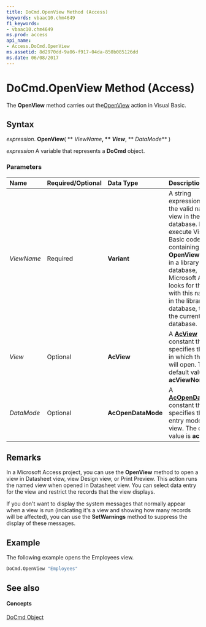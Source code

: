 ```yaml
---
title: DoCmd.OpenView Method (Access)
keywords: vbaac10.chm4649
f1_keywords:
- vbaac10.chm4649
ms.prod: access
api_name:
- Access.DoCmd.OpenView
ms.assetid: 8d2970dd-9a06-f917-04da-850b085126dd
ms.date: 06/08/2017
---
```



# DoCmd.OpenView Method (Access)

The **OpenView** method carries out the[OpenView](http://msdn.microsoft.com/library/4d3b7e6d-4b81-4fbe-7222-24d745350321%28Office.15%29.aspx) action in Visual Basic.


## Syntax

 _expression_. **OpenView**( ** _ViewName_**, ** _View_**, ** _DataMode_** )

 _expression_ A variable that represents a **DoCmd** object.


### Parameters



|**Name**|**Required/Optional**|**Data Type**|**Description**|
|:-----|:-----|:-----|:-----|
| _ViewName_|Required|**Variant**|A string expression that's the valid name of a view in the current database. If you execute Visual Basic code containing the **OpenView** method in a library database, Microsoft Access looks for the view with this name first in the library database, then in the current database.|
| _View_|Optional|**AcView**|A **[AcView](acview-enumeration-access.md)** constant that specifies the view in which the view will open. The default value is **acViewNormal**.|
| _DataMode_|Optional|**AcOpenDataMode**|A **[AcOpenDataMode](acopendatamode-enumeration-access.md)** constant that specifies the data entry mode for the view. The default value is **acEdit**.|

## Remarks

In a Microsoft Access project, you can use the **OpenView** method to open a view in Datasheet view, view Design view, or Print Preview. This action runs the named view when opened in Datasheet view. You can select data entry for the view and restrict the records that the view displays.

If you don't want to display the system messages that normally appear when a view is run (indicating it's a view and showing how many records will be affected), you can use the **SetWarnings** method to suppress the display of these messages.


## Example

The following example opens the Employees view.


```vb
DoCmd.OpenView "Employees"
```


## See also


#### Concepts


[DoCmd Object](docmd-object-access.md)

